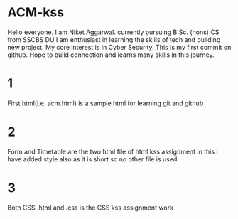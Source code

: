 ﻿# ACM-kss
Hello  everyone. I am Niket Aggarwal.
currently pursuing B.Sc. (hons) CS from SSCBS DU
I am enthusiast in learning the skills of tech and building new project.
My core interest is in Cyber Security.
This is my first commit on github.
Hope to build connection and learns many skills in this journey.
<br>
# 1
First html(i.e. acm.html) is a sample html for learning git and github
<br>
# 2
Form and Timetable are the two html file of html kss assignment in this i have added style also as it is short so no other file is used.
<br>
 # 3
 Both CSS .html and .css is the CSS kss assignment work
